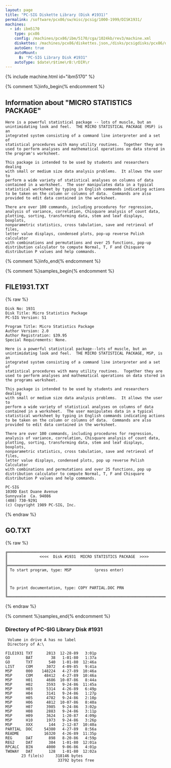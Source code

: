 ```yaml
---
layout: page
title: "PC-SIG Diskette Library (Disk #1931)"
permalink: /software/pcx86/sw/misc/pcsig/1000-1999/DISK1931/
machines:
  - id: ibm5170
    type: pcx86
    config: /machines/pcx86/ibm/5170/cga/1024kb/rev3/machine.xml
    diskettes: /machines/pcx86/diskettes.json,/disks/pcsigdisks/pcx86/diskettes.json
    autoGen: true
    autoMount:
      B: "PC-SIG Library Disk #1931"
    autoType: $date\r$time\rB:\rDIR\r
---
```


{% include machine.html id="ibm5170" %}

{% comment %}info_begin{% endcomment %}

## Information about "MICRO STATISTICS PACKAGE"

    Here is a powerful statistical package -- lots of muscle, but an
    unintimidating look and feel.  THE MICRO STATISTICAL PACKAGE (MSP) is an
    integrated system consisting of a command line interpreter and a set of
    statistical procedures with many utility routines.  Together they are
    used to perform analyses and mathematical operations on data stored in
    the program's worksheet.
    
    This package is intended to be used by students and researchers dealing
    with small or medium size data analysis problems.  It allows the user to
    perform a wide variety of statistical analyses on columns of data
    contained in a worksheet.  The user manipulates data in a typical
    statistical worksheet by typing in English commands indicating actions
    to be taken on the column or columns of data.  Commands are also
    provided to edit data contained in the worksheet.
    
    There are over 100 commands, including procedures for regression,
    analysis of variance, correlation, Chisquare analysis of count data,
    plotting, sorting, transforming data, stem and leaf displays, boxplots,
    nonparametric statistics, cross tabulation, save and retrieval of files,
    letter value displays, condensed plots, pop-up reverse Polish calculator
    with combinations and permutations and over 25 functions, pop-up
    distribution calculator to compute Normal, T, F and Chisquare
    distribution P values and help commands.
{% comment %}info_end{% endcomment %}

{% comment %}samples_begin{% endcomment %}

## FILE1931.TXT

{% raw %}
```
Disk No: 1931                                                           
Disk Title: Micro Statistics Package                                    
PC-SIG Version: S1                                                      
                                                                        
Program Title: Micro Statistics Package                                 
Author Version: 2.0                                                     
Author Registration: $39.95                                             
Special Requirements: None.                                             
                                                                        
Here is a powerful statistical package--lots of muscle, but an          
unintimidating look and feel.  THE MICRO STATISTICAL PACKAGE, MSP, is an
integrated system consisting of a command line interpreter and a set of 
statistical procedures with many utility routines.  Together they are   
used to perform analyses and mathematical operations on data stored in  
the programs worksheet.                                                 
                                                                        
This package is intended to be used by students and researchers dealing 
with small or medium size data analysis problems.  It allows the user to
perform a wide variety of statistical analyses on columns of data       
contained in a worksheet.  The user manipulates data in a typical       
statistical worksheet by typing in English commands indicating actions  
to be taken on the column or columns of data.  Commands are also        
provided to edit data contained in the worksheet.                       
                                                                        
There are over 100 commands, including procedures for regression,       
analysis of variance, correlation, Chisquare analysis of count data,    
plotting, sorting, transforming data, stem and leaf displays, boxplots, 
nonparametric statistics, cross tabulation, save and retrieval of files,
letter value displays, condensed plots, pop up reverse Polish Calculator
with combinations and permutations and over 25 functions, pop up        
distribution calculator to compute Normal, T, F and Chisquare           
distribution P values and help commands.                                
                                                                        
PC-SIG                                                                  
1030D East Duane Avenue                                                 
Sunnyvale  Ca. 94086                                                    
(408) 730-9291                                                          
(c) Copyright 1989 PC-SIG, Inc.                                         
```
{% endraw %}

## GO.TXT

{% raw %}
```
╔═════════════════════════════════════════════════════════════════════════╗
║              <<<<  Disk #1931  MICRO STATISTICS PACKAGE  >>>>           ║
╠═════════════════════════════════════════════════════════════════════════╣
║ To start program, type: MSP          (press enter)                      ║
║                                                                         ║
║ To print documentation, type: COPY PARTIAL.DOC PRN                      ║
╚═════════════════════════════════════════════════════════════════════════╝
```
{% endraw %}

{% comment %}samples_end{% endcomment %}

### Directory of PC-SIG Library Disk #1931

     Volume in drive A has no label
     Directory of A:\

    FILE1931 TXT      2813  12-28-89   3:01p
    GO       BAT        38   1-01-80   1:37a
    GO       TXT       540   1-01-80  12:46a
    LIST     COM      3072   4-09-85   9:41a
    MSP      000    148224   4-27-89  10:46a
    MSP      COM     48412   4-27-89  10:46a
    MSP      H01      4686  10-07-86   8:44a
    MSP      H02      3593   9-24-86  11:45a
    MSP      H03      5314   4-26-89   6:49p
    MSP      H04      3141   9-24-86   1:27p
    MSP      H05      4782   9-24-86   2:10p
    MSP      H06      4812  10-07-86   8:40a
    MSP      H07      3985   9-24-86   3:02p
    MSP      H08      2883   9-24-86   3:11p
    MSP      H09      3624   1-20-87   4:09p
    MSP      H10      1973   9-24-86   3:26p
    MSP      XXX       144   2-12-87  10:40a
    PARTIAL  DOC     54380   4-27-89   8:56a
    README           16320   4-26-89  11:35p
    REG      DAT       898   8-20-86   4:59p
    REG2     DAT       384   1-01-80  12:01a
    RPCALC   BIN      4000   9-06-86   4:01p
    TWOWAY   DAT       128   1-01-80  12:02a
           23 file(s)     318146 bytes
                           33792 bytes free
